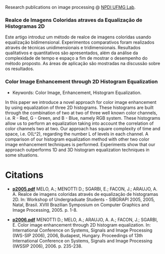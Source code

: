 Research publications on image processing @ [NPDI UFMG Lab](http://www.npdi.dcc.ufmg.br/npdi/).

### Realce de Imagens Coloridas atraves da Equalização de Histogramas 2D

Este artigo introduz um método de realce de imagens coloridas usando equalização bidimensional.
Experimentos comparativos foram realizados através de técnicas unidimensionais e tridimensionais. Resultados
qualitativos e quantitativos são apresentados, além da análise da complexidade de tempo e espaço a fim de mostrar
o desempenho do método proposto. As áreas de aplicação são mostradas na discussão sobre os resultados.

### Color Image Enhancement through 2D Histogram Equalization

 * Keywords: Color Image, Enhancement, Histogram Equalization.
 
In this paper we introduce a novel approach for color
image enhancement by using equalization of three 2D histograms.
These histograms are built through the combination of two at two
of three well known color channels, i.e. R - Red, G - Green, and
B - Blue, namely RGB system. These histograms allow us to perform
an equalization taking into account the correlation of color
channels two at two. Our approach has square complexity of time
and space, i.e. O(L^2), regarding the number L of levels in each
channel. A comparison of our histogram equalization method with
other two color image enhancement techniques is performed. Experiments
show that our approach outperforms 1D and 3D histogram
equalization techniques in some situations.

# Citations

 * [**p2005.pdf**](p2005.pdf) MELO, A.; MENOTTI D.; SGARBI, E.; FACON, J.; ARAUJO, A. A. Realce de imagens coloridas através de equalização de histogramas 2D. In: Workshop of Undergraduate Students - SIBGRAPI 2005, 2005, Natal, Brasil. XVIII Brazilian Symposium on Computer Graphics and Image Processing, 2005. p. 1-8. 

 * [**p2006.pdf**](p2006.pdf) MENOTTI D.; MELO, A.; ARAUJO, A. A.; FACON, J.; SGARBI, E. Color image enhancement through 2D histogram equalization. In: International Conference on Systems, Signals and Image Processing (IWS-SIP 2006), 2006, Budapest, Hungary. Proceedings of 13th International Conference on Systems, Signals and Image Processing (IWSSIP 2006), 2006. p. 235-238.
